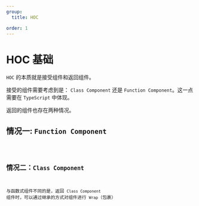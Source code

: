 ```yaml
---
group:
  title: HOC

order: 1
---
```


# HOC 基础

`HOC` 的本质就是接受组件和返回组件。

接受的组件需要考虑到是： `Class Component` 还是 `Function Component`。这一点需要在 `TypeScript` 中体现。

返回的组件也存在两种情况。

## 情况一: `Function Component`

<code src="./demo01" title="HOC：返回 Function Component">

## 情况二：`Class Component`

与函数式组件不同的是，返回 `Class Component` 组件时，可以通过继承的方式对组件进行 `Wrap`（包裹）

<code src="./demo02" title="HOC：返回 Class Component">
